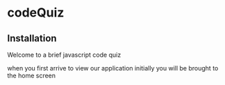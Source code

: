 # codeQuiz

## Installation

Welcome to a brief javascript code quiz

when you first arrive to view our application initially you will be brought to the home screen  


